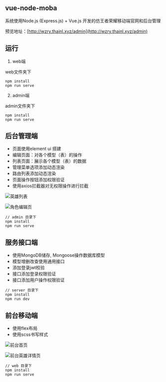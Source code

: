 ## vue-node-moba

系统使用Node.js (Express.js) + Vue.js 开发的仿王者荣耀移动端官网和后台管理

预览地址：[http://wzry.thainl.xyz/admin](http://wzry.thainl.xyz/admin)

## 运行

1. web端

web文件夹下

```
npm install
npm run serve
```

2. admin端

admin文件夹下

```
npm install
npm run serve
```

## 后台管理端

- 页面使用element ui 搭建
- 编辑页面：对各个模型（表）的操作
- 列表页面：展示各个模型（表）的数据
- 管理菜单选项添加动态渲染
- 路由列表添加动态渲染
- 页面操作按钮添加权限验证
- 使用axios拦截器对无权限操作进行拦截

![英雄列表](https://i.loli.net/2021/01/23/RiuNaKjQEw6H51T.png)



![角色编辑页](https://i.loli.net/2021/01/23/rDu3CigX5anEKNG.png)

```
// admin 目录下
npm install
npm run serve
```

  

## 服务接口端

- 使用MongoDB储存, Mongoose操作数据库模型
- 模型增删改查使用通用接口
- 添加登录jwt校验
- 接口添加登录权限验证
- 接口添加用户操作权限验证

```
// server 目录下
npm install
npm run dev
```

  

## 前台移动端

- 使用flex布局
- 使用scss书写样式

![前台首页](https://i.loli.net/2021/01/23/ebN4UVtkh8d3TCD.png)



![前台英雄详情页](https://i.loli.net/2021/01/23/BYwj1rpGSfObc6i.png)

```
// web 目录下
npm install
npm run serve
```

